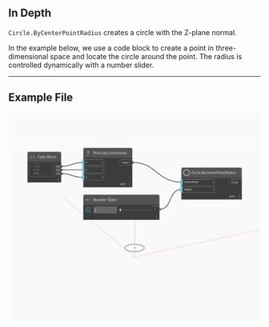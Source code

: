 ## In Depth
`Circle.ByCenterPointRadius` creates a circle with the Z-plane normal. 

In the example below, we use a code block to create a point in three-dimensional space and locate the circle around the point. The radius is controlled dynamically with a number slider.

___
## Example File

![ByCenterPointRadius](./Autodesk.DesignScript.Geometry.Circle.ByCenterPointRadius_img.jpg)

